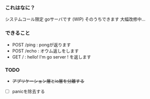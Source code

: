 ### これはなに？
システムコール限定 goサーバです (WIP) そのうちできます
大幅改修中...

### できること
- POST /ping : pongが返ります
- POST /echo : オウム返しをします
- GET / : hello! I'm go server ! を返します

### TODO
- ~~アプリケーション層とio層を分離する~~
- [ ] panicを除去する
